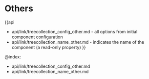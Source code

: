 
Others
=======

{{api
- api/link/treecollection_config_other.md - all options from initial component configuration
- api/link/treecollection_name_other.md - indicates the name of the component (a read-only property)
}}

@index:
- api/link/treecollection_config_other.md
- api/link/treecollection_name_other.md


